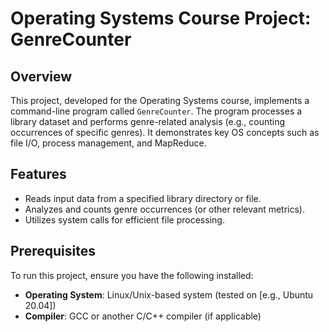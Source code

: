 # Operating Systems Course Project: GenreCounter

## Overview
This project, developed for the Operating Systems course, implements a command-line program called `GenreCounter`. The program processes a library dataset and performs genre-related analysis (e.g., counting occurrences of specific genres). It demonstrates key OS concepts such as file I/O, process management, and MapReduce.

## Features
- Reads input data from a specified library directory or file.
- Analyzes and counts genre occurrences (or other relevant metrics).
- Utilizes system calls for efficient file processing.

## Prerequisites
To run this project, ensure you have the following installed:
- **Operating System**: Linux/Unix-based system (tested on [e.g., Ubuntu 20.04])
- **Compiler**: GCC or another C/C++ compiler (if applicable)
